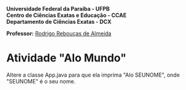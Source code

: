 **Universidade Federal da Paraíba - UFPB** \
**Centro de Ciências Exatas e Educação - CCAE** \
**Departamento de Ciências Exatas - DCX**

**Professor:** [Rodrigo Rebouças de Almeida](http://rodrigor.dcx.ufpb.br)

# Atividade "Alo Mundo"

Altere a classe App.java para que ela imprima "Alo SEUNOME", onde "SEUNOME" é o seu nome.

